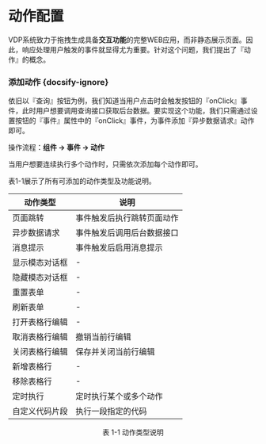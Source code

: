 <h1 id="action">动作配置</h1>

VDP系统致力于拖拽生成具备**交互功能**的完整WEB应用，而非静态展示页面。因此，响应处理用户触发的事件就显得尤为重要。针对这个问题，我们提出了『动作』的概念。

### 添加动作 {docsify-ignore}
依旧以『查询』按钮为例，我们知道当用户点击时会触发按钮的『onClick』事件，此时用户想要调用查询接口获取后台数据。要实现这个功能，我们只需通过设置按钮的『事件』属性中的『onClick』事件，为事件添加『异步数据请求』动作即可。  

操作流程：**组件 → 事件 → 动作**  

当用户想要连续执行多个动作时，只需依次添加每个动作即可。  

表1-1展示了所有可添加的动作类型及功能说明。

| 动作类型 | 说明 |
|--------|--------|
| 页面跳转 | 事件触发后执行跳转页面动作 |
| 异步数据请求 | 事件触发后调用后台数据接口 |
| 消息提示 | 事件触发后启用消息提示 |
| 显示模态对话框 | - |
| 隐藏模态对话框 | - |
| 重置表单 | - |
| 刷新表单 | - |
| 打开表格行编辑 | - |
| 取消表格行编辑 | 撤销当前行编辑 |
| 关闭表格行编辑 | 保存并关闭当前行编辑 |
| 新增表格行 | - |
| 移除表格行 | - |
| 定时执行 | 定时执行某个或多个动作 |
| 自定义代码片段 | 执行一段指定的代码 |

<p style="text-align:center;">表 1-1 动作类型说明</p>



